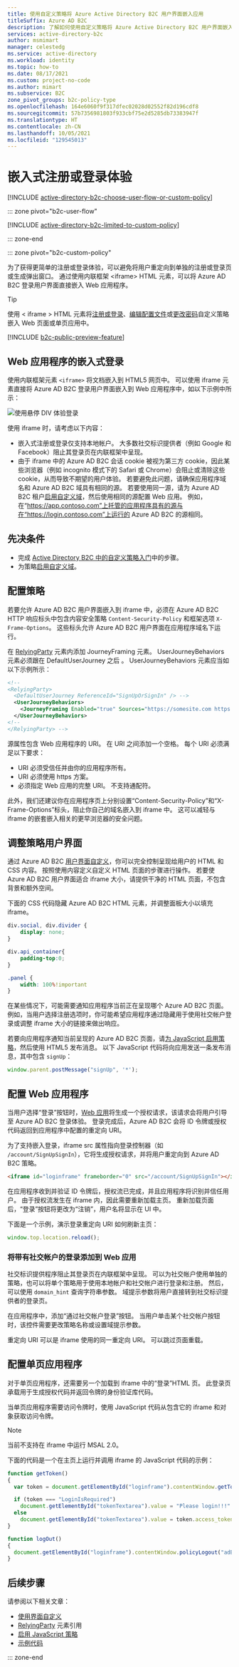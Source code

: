 ```yaml
---
title: 使用自定义策略将 Azure Active Directory B2C 用户界面嵌入应用
titleSuffix: Azure AD B2C
description: 了解如何使用自定义策略将 Azure Active Directory B2C 用户界面嵌入应用
services: active-directory-b2c
author: msmimart
manager: celestedg
ms.service: active-directory
ms.workload: identity
ms.topic: how-to
ms.date: 08/17/2021
ms.custom: project-no-code
ms.author: mimart
ms.subservice: B2C
zone_pivot_groups: b2c-policy-type
ms.openlocfilehash: 164e6060f9f317dfec02028d02552f82d196cdf8
ms.sourcegitcommit: 57b7356981803f933cbf75e2d5285db73383947f
ms.translationtype: HT
ms.contentlocale: zh-CN
ms.lasthandoff: 10/05/2021
ms.locfileid: "129545013"
---
```

# <a name="embedded-sign-up-or-sign-in-experience"></a>嵌入式注册或登录体验

[!INCLUDE [active-directory-b2c-choose-user-flow-or-custom-policy](../../includes/active-directory-b2c-choose-user-flow-or-custom-policy.md)]

::: zone pivot="b2c-user-flow"

[!INCLUDE [active-directory-b2c-limited-to-custom-policy](../../includes/active-directory-b2c-limited-to-custom-policy.md)]

::: zone-end

::: zone pivot="b2c-custom-policy"

为了获得更简单的注册或登录体验，可以避免将用户重定向到单独的注册或登录页或生成弹出窗口。 通过使用内联框架 &lt;iframe&gt; HTML 元素，可以将 Azure AD B2C 登录用户界面直接嵌入 Web 应用程序。 

> [!TIP]
> 使用 &lt; iframe &gt; HTML 元素将[注册或登录](add-sign-up-and-sign-in-policy.md)、[编辑配置文件](add-profile-editing-policy.md)或[更改密码](add-password-change-policy.md)自定义策略嵌入 Web 页面或单页应用中。

[!INCLUDE [b2c-public-preview-feature](../../includes/active-directory-b2c-public-preview.md)]

## <a name="web-application-embedded-sign-in"></a>Web 应用程序的嵌入式登录

使用内联框架元素 `<iframe>` 将文档嵌入到 HTML5 网页中。 可以使用 iframe 元素直接将 Azure AD B2C 登录用户界面嵌入到 Web 应用程序中，如以下示例中所示：

![使用悬停 DIV 体验登录](media/embedded-login/login-hovering.png)

使用 iframe 时，请考虑以下内容：

- 嵌入式注册或登录仅支持本地帐户。 大多数社交标识提供者（例如 Google 和 Facebook）阻止其登录页在内联框架中呈现。
- 由于 iframe 中的 Azure AD B2C 会话 cookie 被视为第三方 cookie，因此某些浏览器（例如 incognito 模式下的 Safari 或 Chrome）会阻止或清除这些 cookie，从而导致不期望的用户体验。 若要避免此问题，请确保应用程序域名和 Azure AD B2C 域具有相同的源。 若要使用同一源，请为 Azure AD B2C 租户[启用自定义域](custom-domain.md)，然后使用相同的源配置 Web 应用。 例如，在“https://app.contoso.com”上托管的应用程序具有的源与在“https://login.contoso.com”上运行的 Azure AD B2C 的源相同。

## <a name="prerequisites"></a>先决条件

* 完成 [Active Directory B2C 中的自定义策略入门](tutorial-create-user-flows.md?pivots=b2c-custom-policy)中的步骤。
* 为策略[启用自定义域](custom-domain.md)。

## <a name="configure-your-policy"></a>配置策略

若要允许 Azure AD B2C 用户界面嵌入到 iframe 中，必须在 Azure AD B2C HTTP 响应标头中包含内容安全策略 `Content-Security-Policy` 和框架选项 `X-Frame-Options`。 这些标头允许 Azure AD B2C 用户界面在应用程序域名下运行。

在 [RelyingParty](relyingparty.md) 元素内添加 JourneyFraming 元素。  UserJourneyBehaviors 元素必须跟在 DefaultUserJourney 之后 。 UserJourneyBehaviors 元素应当如以下示例所示：

```xml
<!--
<RelyingParty>
  <DefaultUserJourney ReferenceId="SignUpOrSignIn" /> -->
  <UserJourneyBehaviors> 
    <JourneyFraming Enabled="true" Sources="https://somesite.com https://anothersite.com" /> 
  </UserJourneyBehaviors>
<!--
</RelyingParty> -->
```

源属性包含 Web 应用程序的 URI。 在 URI 之间添加一个空格。 每个 URI 必须满足以下要求：

- URI 必须受信任并由你的应用程序所有。
- URI 必须使用 https 方案。  
- 必须指定 Web 应用的完整 URI。 不支持通配符。

此外，我们还建议你在应用程序页上分别设置“Content-Security-Policy”和“X-Frame-Options”标头，阻止你自己的域名嵌入到 iframe 中。 这可以减轻与 iframe 的嵌套嵌入相关的更早浏览器的安全问题。

## <a name="adjust-policy-user-interface"></a>调整策略用户界面

通过 Azure AD B2C [用户界面自定义](customize-ui.md)，你可以完全控制呈现给用户的 HTML 和 CSS 内容。 按照使用内容定义自定义 HTML 页面的步骤进行操作。 若要使 Azure AD B2C 用户界面适合 iframe 大小，请提供干净的 HTML 页面，不包含背景和额外空间。  

下面的 CSS 代码隐藏 Azure AD B2C HTML 元素，并调整面板大小以填充 iframe。

```css
div.social, div.divider {
    display: none;
}

div.api_container{
    padding-top:0;
}

.panel {
    width: 100%!important
}
```

在某些情况下，可能需要通知应用程序当前正在呈现哪个 Azure AD B2C 页面。 例如，当用户选择注册选项时，你可能希望应用程序通过隐藏用于使用社交帐户登录或调整 iframe 大小的链接来做出响应。

若要向应用程序通知当前呈现的 Azure AD B2C 页面，请[为 JavaScript 启用策略](./javascript-and-page-layout.md)，然后使用 HTML5 发布消息。 以下 JavaScript 代码将向应用发送一条发布消息，其中包含 `signUp`：

```javascript
window.parent.postMessage("signUp", '*');
```

## <a name="configure-a-web-application"></a>配置 Web 应用程序

当用户选择“登录”按钮时，[Web 应用](integrate-with-app-code-samples.md#web-apps-and-apis)将生成一个授权请求，该请求会将用户引导至 Azure AD B2C 登录体验。 登录完成后，Azure AD B2C 会将 ID 令牌或授权代码返回到应用程序中配置的重定向 URI。

为了支持嵌入登录，iframe src 属性指向登录控制器（如 `/account/SignUpSignIn`），它将生成授权请求，并将用户重定向到 Azure AD B2C 策略。

```html
<iframe id="loginframe" frameborder="0" src="/account/SignUpSignIn"></iframe>
``` 

在应用程序收到并验证 ID 令牌后，授权流已完成，并且应用程序将识别并信任用户。 由于授权流发生在 iframe 内，因此需要重新加载主页。 重新加载页面后，“登录”按钮将更改为“注销”，用户名将显示在 UI 中。  

下面是一个示例，演示登录重定向 URI 如何刷新主页：

```javascript
window.top.location.reload();
```

### <a name="add-sign-in-with-social-accounts-to-a-web-app"></a>将带有社交帐户的登录添加到 Web 应用

社交标识提供程序阻止其登录页在内联框架中呈现。 可以为社交帐户使用单独的策略，也可以将单个策略用于使用本地帐户和社交帐户进行登录和注册。 然后，可以使用 `domain_hint` 查询字符串参数。 域提示参数将用户直接转到社交标识提供者的登录页。

在应用程序中，添加“通过社交帐户登录”按钮。 当用户单击某个社交帐户按钮时，该控件需要更改策略名称或设置域提示参数。

<!-- TBD: add a diagram -->

重定向 URI 可以是 iframe 使用的同一重定向 URI。 可以跳过页面重载。

## <a name="configure-a-single-page-application"></a>配置单页应用程序

对于单页应用程序，还需要另一个加载到 iframe 中的“登录”HTML 页。 此登录页承载用于生成授权代码并返回令牌的身份验证库代码。

当单页应用程序需要访问令牌时，使用 JavaScript 代码从包含它的 iframe 和对象获取访问令牌。

> [!NOTE]
> 当前不支持在 iframe 中运行 MSAL 2.0。

下面的代码是一个在主页上运行并调用 iframe 的 JavaScript 代码的示例：

```javascript
function getToken()
{
  var token = document.getElementById("loginframe").contentWindow.getToken("adB2CSignInSignUp");

  if (token === "LoginIsRequired")
    document.getElementById("tokenTextarea").value = "Please login!!!"
  else
    document.getElementById("tokenTextarea").value = token.access_token;
}

function logOut()
{
  document.getElementById("loginframe").contentWindow.policyLogout("adB2CSignInSignUp", "B2C_1A_SignUpOrSignIn");
}
```

## <a name="next-steps"></a>后续步骤

请参阅以下相关文章：

- [使用界面自定义](customize-ui.md)
- [RelyingParty](relyingparty.md) 元素引用
- [启用 JavaScript 策略](./javascript-and-page-layout.md)
- [示例代码](integrate-with-app-code-samples.md)

::: zone-end
